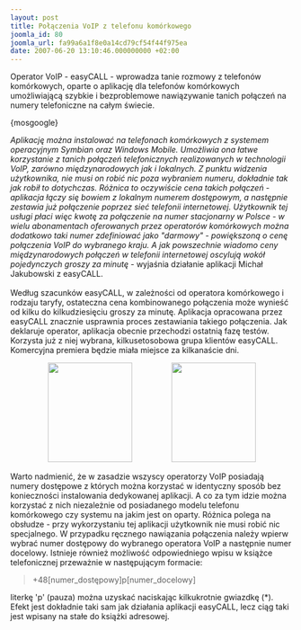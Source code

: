 ```yaml
---
layout: post
title: Połączenia VoIP z telefonu komórkowego
joomla_id: 80
joomla_url: fa99a6a1f8e0a14cd79cf54f44f975ea
date: 2007-06-20 13:10:46.000000000 +02:00
---
```

Operator VoIP - easyCALL - wprowadza tanie rozmowy z telefon&oacute;w kom&oacute;rkowych, oparte o aplikację dla telefon&oacute;w kom&oacute;rkowych umożliwiającą szybkie i bezproblemowe nawiązywanie tanich połączeń na numery telefoniczne na całym świecie.<p>{mosgoogle}</p><p><em>Aplikację można instalować na telefonach kom&oacute;rkowych z systemem operacyjnym Symbian oraz Windows Mobile. Umożliwia ona łatwe korzystanie z tanich połączeń telefonicznych realizowanych w technologii VoIP, zar&oacute;wno międzynarodowych jak i lokalnych. Z punktu widzenia użytkownika, nie musi on robić nic poza wybraniem numeru, dokładnie tak jak robił to dotychczas. R&oacute;żnica to oczywiście cena takich połączeń - aplikacja łączy się bowiem z lokalnym numerem dostępowym, a następnie zestawia już połączenie poprzez sieć telefonii internetowej. Użytkownik tej usługi płaci więc kwotę za połączenie na numer stacjonarny w Polsce - w wielu abonamentach oferowanych przez operator&oacute;w kom&oacute;rkowych można dodatkowo taki numer zdefiniować jako &quot;darmowy&quot; - powiększoną o cenę połączenia VoIP do wybranego kraju. A jak powszechnie wiadomo ceny międzynarodowych połączeń w telefonii internetowej oscylują wok&oacute;ł pojedynczych groszy za minutę</em> - wyjaśnia działanie aplikacji Michał Jakubowski z easyCALL. <br /><br /> Według szacunk&oacute;w easyCALL, w zależności od operatora kom&oacute;rkowego i rodzaju taryfy, ostateczna cena kombinowanego połączenia może wynieść od kilku do kilkudziesięciu groszy za minutę. Aplikacja opracowana przez easyCALL znacznie usprawnia proces zestawiania takiego połączenia. Jak deklaruje operator, aplikacja obecnie przechodzi ostatnią fazę test&oacute;w. Korzysta już z niej wybrana, kilkusetosobowa grupa klient&oacute;w easyCALL. Komercyjna premiera będzie miała miejsce za kilkanaście dni.</p><div style="text-align: center"><img src="images/obrazy/easycall_konfiguracja.jpg" alt=" " width="150" height="177" />&nbsp;&nbsp;&nbsp;&nbsp;&nbsp;&nbsp;&nbsp;&nbsp;&nbsp;&nbsp;&nbsp;&nbsp;&nbsp;&nbsp;&nbsp;&nbsp;&nbsp; <img src="images/obrazy/easycall_polaczenie.jpg" alt=" " width="150" height="177" /></div><p>Warto nadmienić, że w zasadzie wszyscy operatorzy VoIP posiadają numery dostępowe z kt&oacute;rych można korzystać w identyczny spos&oacute;b bez konieczności instalowania dedykowanej aplikacji. A co za tym idzie można korzystać z nich niezależnie od posiadanego modelu telefonu kom&oacute;rkowego czy systemu na jakim jest on oparty. R&oacute;żnica polega na obsłudze - przy wykorzystaniu tej aplikacji użytkownik nie musi robić nic specjalnego. W przypadku ręcznego nawiązania połączenia należy wpierw wybrać numer dostępowy do wybranego operatora VoIP a następnie numer docelowy. Istnieje r&oacute;wnież możliwość odpowiedniego wpisu w książce telefonicznej przeważnie w następującym formacie:</p><blockquote><p>+48[numer_dostępowy]p[numer_docelowy]</p></blockquote><p>literkę &#39;p&#39; (pauza) można uzyskać naciskając kilkukrotnie gwiazdkę (*). Efekt jest dokładnie taki sam jak działania aplikacji easyCALL, lecz ciąg taki jest wpisany na stałe do książki adresowej.&nbsp;</p>
